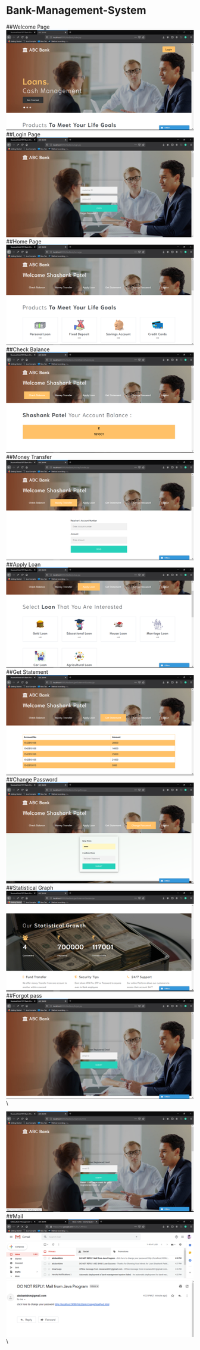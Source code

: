# Bank-Management-System

##Welcome Page
![Image description](https://github.com/ShashankPatel1997/Bank-Management-System/blob/master/WebContent/images/1.PNG)\
##Login Page
![Image description](https://github.com/ShashankPatel1997/Bank-Management-System/blob/master/WebContent/images/2.PNG)\
##Home Page
![Image description](https://github.com/ShashankPatel1997/Bank-Management-System/blob/master/WebContent/images/3.PNG)\
##Check Balance
![Image description](https://github.com/ShashankPatel1997/Bank-Management-System/blob/master/WebContent/images/4.PNG)\
##Money Transfer
![Image description](https://github.com/ShashankPatel1997/Bank-Management-System/blob/master/WebContent/images/5.PNG)\
##Apply Loan
![Image description](https://github.com/ShashankPatel1997/Bank-Management-System/blob/master/WebContent/images/6.PNG)\
##Get Statement
![Image description](https://github.com/ShashankPatel1997/Bank-Management-System/blob/master/WebContent/images/7.PNG)\
##Change Password
![Image description](https://github.com/ShashankPatel1997/Bank-Management-System/blob/master/WebContent/images/8.PNG)\
##Statistical Graph
![Image description](https://github.com/ShashankPatel1997/Bank-Management-System/blob/master/WebContent/images/9.PNG)\
##Forgot pass
![Image description](https://github.com/ShashankPatel1997/Bank-Management-System/blob/master/WebContent/images/10.PNG)\

![Image description](https://github.com/ShashankPatel1997/Bank-Management-System/blob/master/WebContent/images/11.PNG)\
##Mail
![Image description](https://github.com/ShashankPatel1997/Bank-Management-System/blob/master/WebContent/images/12.PNG)\
![Image description](https://github.com/ShashankPatel1997/Bank-Management-System/blob/master/WebContent/images/13.PNG)\

